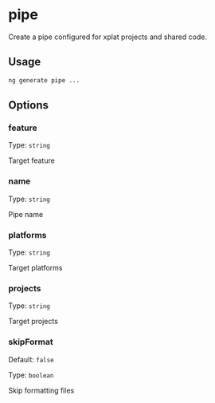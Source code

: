 # pipe

Create a pipe configured for xplat projects and shared code.

## Usage

```bash
ng generate pipe ...

```

## Options

### feature

Type: `string`

Target feature

### name

Type: `string`

Pipe name

### platforms

Type: `string`

Target platforms

### projects

Type: `string`

Target projects

### skipFormat

Default: `false`

Type: `boolean`

Skip formatting files
